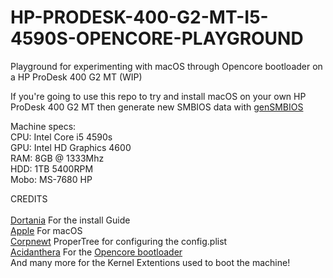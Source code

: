 # HP-PRODESK-400-G2-MT-I5-4590S-OPENCORE-PLAYGROUND
Playground for experimenting with macOS through Opencore bootloader on a HP ProDesk 400 G2 MT (WIP)


If you're going to use this repo to try and install macOS on your own HP ProDesk 400 G2 MT then generate new SMBIOS data with [genSMBIOS](https://github.com/corpnewt/GenSMBIOS)


Machine specs: <br />
CPU: Intel Core i5 4590s <br />
GPU: Intel HD Graphics 4600 <br />
RAM: 8GB @ 1333Mhz <br />
HDD: 1TB 5400RPM <br />
Mobo: MS-7680 HP <br />


CREDITS <br />
<br />
[Dortania](https://github.com/dortania) For the install Guide <br />
[Apple](https://github.com/apple) For macOS <br />
[Corpnewt](https://github.com/corpnewt) ProperTree for configuring the config.plist <br />
[Acidanthera](https://github.com/acidanthera) For the [Opencore bootloader](https://github.com/acidanthera/OpenCorePkg) <br />
And many more for the Kernel Extentions used to boot the machine!
